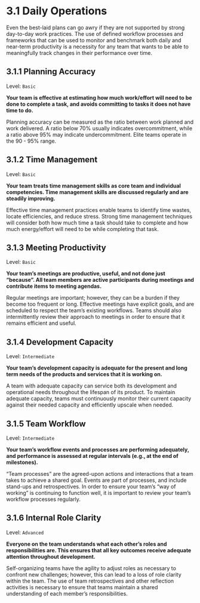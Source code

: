 # 3.1 Daily Operations
Even the best-laid plans can go awry if they are not supported by strong day-to-day work practices. The use of defined workflow processes and frameworks that can be used to monitor and benchmark both daily and near-term productivity is a necessity for any team that wants to be able to meaningfully track changes in their performance over time.

## 3.1.1 Planning Accuracy
Level: `Basic`

**Your team is effective at estimating how much work/effort will need to be done to complete a task, and avoids committing to tasks it does not have time to do.**

Planning accuracy can be measured as the ratio between work planned and work delivered. A ratio below 70% usually indicates overcommitment, while a ratio above 95% may indicate undercommitment. Elite teams operate in the 90 - 95% range.

## 3.1.2 Time Management
Level: `Basic`

**Your team treats time management skills as core team and individual competencies. Time management skills are discussed regularly and are steadily improving.**

Effective time management practices enable teams to identify time wastes, locate efficiencies, and reduce stress. Strong time management techniques will consider both how much time a task should take to complete and how much energy/effort will need to be while completing that task.

## 3.1.3 Meeting Productivity
Level: `Basic`

**Your team’s meetings are productive, useful, and not done just “because”. All team members are active participants during meetings and contribute items to meeting agendas.**

Regular meetings are important; however, they can be a burden if they become too frequent or long. Effective meetings have explicit goals, and are scheduled to respect the team’s existing workflows. Teams should also intermittently review their approach to meetings in order to ensure that it remains efficient and useful.

## 3.1.4 Development Capacity
Level: `Intermediate`

**Your team’s development capacity is adequate for the present and long term needs of the products and services that it is working on.**

A team with adequate capacity can service both its development and operational needs throughout the lifespan of its product. To maintain adequate capacity, teams must continuously monitor their current capacity against their needed capacity and efficiently upscale when needed.

## 3.1.5 Team Workflow	
Level: `Intermediate`

**Your team’s workflow events and processes are performing adequately, and performance is assessed at regular intervals (e.g., at the end of milestones).**

“Team processes” are the agreed-upon actions and interactions that a team takes to achieve a shared goal. Events are part of processes, and include stand-ups and retrospectives. In order to ensure your team’s “way of working” is continuing to function well, it is important to review your team’s workflow processes regularly.

## 3.1.6 Internal Role Clarity
Level: `Advanced`

**Everyone on the team understands what each other’s roles and responsibilities are. This ensures that all key outcomes receive adequate attention throughout development.**

Self-organizing teams have the agility to adjust roles as necessary to confront new challenges; however, this can lead to a loss of role clarity within the team. The use of team retrospectives and other reflection activities is necessary to ensure that teams maintain a shared understanding of each member’s responsibilities.
